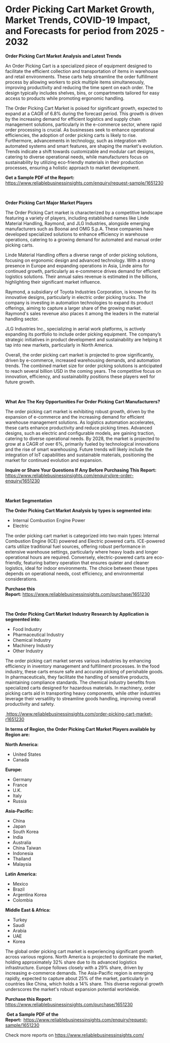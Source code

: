 <p><h1>Order Picking Cart Market Growth, Market Trends, COVID-19 Impact, and Forecasts for period from 2025 - 2032</h1></p><p><strong>Order Picking Cart Market Analysis and Latest Trends</strong></p>
<p><p>An Order Picking Cart is a specialized piece of equipment designed to facilitate the efficient collection and transportation of items in warehouse and retail environments. These carts help streamline the order fulfillment process by allowing workers to pick multiple items simultaneously, improving productivity and reducing the time spent on each order. The design typically includes shelves, bins, or compartments tailored for easy access to products while promoting ergonomic handling.</p><p>The Order Picking Cart Market is poised for significant growth, expected to expand at a CAGR of 6.8% during the forecast period. This growth is driven by the increasing demand for efficient logistics and supply chain management solutions, particularly in the e-commerce sector, where rapid order processing is crucial. As businesses seek to enhance operational efficiencies, the adoption of order picking carts is likely to rise. Furthermore, advancements in technology, such as integration with automated systems and smart features, are shaping the market's evolution. Trends indicate a shift towards customizable and modular cart designs, catering to diverse operational needs, while manufacturers focus on sustainability by utilizing eco-friendly materials in their production processes, ensuring a holistic approach to market development.</p></p>
<p><strong>Get a Sample PDF of the Report:&nbsp;</strong> <a href="https://www.reliablebusinessinsights.com/enquiry/request-sample/1651230?utm_campaign=2292&utm_medium=2&utm_source=Github&utm_content=ia&utm_term=08042025&utm_id=order-picking-cart">https://www.reliablebusinessinsights.com/enquiry/request-sample/1651230</a></p>
<p>&nbsp;</p>
<p><strong>Order Picking Cart Major Market Players</strong></p>
<p><p>The Order Picking Cart market is characterized by a competitive landscape featuring a variety of players, including established names like Linde Material Handling, Raymond, and JLG Industries, alongside emerging manufacturers such as Boonai and OMG S.p.A. These companies have developed specialized solutions to enhance efficiency in warehouse operations, catering to a growing demand for automated and manual order picking carts.</p><p>Linde Material Handling offers a diverse range of order picking solutions, focusing on ergonomic design and advanced technology. With a strong presence in Europe and expanding operations in Asia, Linde aims for continued growth, particularly as e-commerce drives demand for efficient logistics solutions. Their annual sales revenue is estimated in the billions, highlighting their significant market influence.</p><p>Raymond, a subsidiary of Toyota Industries Corporation, is known for its innovative designs, particularly in electric order picking trucks. The company is investing in automation technologies to expand its product offerings, aiming to capture a larger share of the growing market. Raymond's sales revenue also places it among the leaders in the material handling sector.</p><p>JLG Industries Inc., specializing in aerial work platforms, is actively expanding its portfolio to include order picking equipment. The company’s strategic initiatives in product development and sustainability are helping it tap into new markets, particularly in North America.</p><p>Overall, the order picking cart market is projected to grow significantly, driven by e-commerce, increased warehousing demands, and automation trends. The combined market size for order picking solutions is anticipated to reach several billion USD in the coming years. The competitive focus on innovation, efficiency, and sustainability positions these players well for future growth.</p></p>
<p>&nbsp;</p>
<p><strong>What Are The Key Opportunities For Order Picking Cart Manufacturers?</strong></p>
<p><p>The order picking cart market is exhibiting robust growth, driven by the expansion of e-commerce and the increasing demand for efficient warehouse management solutions. As logistics automation accelerates, these carts enhance productivity and reduce picking times. Advanced designs, such as electric and configurable models, are gaining traction, catering to diverse operational needs. By 2028, the market is projected to grow at a CAGR of over 6%, primarily fueled by technological innovations and the rise of smart warehousing. Future trends will likely include the integration of IoT capabilities and sustainable materials, positioning the market for continued evolution and expansion.</p></p>
<p><strong>Inquire or Share Your Questions If Any Before Purchasing This Report:</strong> <a href="https://www.reliablebusinessinsights.com/enquiry/pre-order-enquiry/1651230?utm_campaign=2292&utm_medium=2&utm_source=Github&utm_content=ia&utm_term=08042025&utm_id=order-picking-cart">https://www.reliablebusinessinsights.com/enquiry/pre-order-enquiry/1651230</a></p>
<p>&nbsp;</p>
<p><strong>Market Segmentation</strong></p>
<p><strong>The Order Picking Cart Market Analysis by types is segmented into:</strong></p>
<p><ul><li>Internal Combustion Engine Power</li><li>Electric</li></ul></p>
<p><p>The order picking cart market is categorized into two main types: Internal Combustion Engine (ICE) powered and Electric powered carts. ICE-powered carts utilize traditional fuel sources, offering robust performance in extensive warehouse settings, particularly where heavy loads and longer operational hours are required. Conversely, electric-powered carts are eco-friendly, featuring battery operation that ensures quieter and cleaner logistics, ideal for indoor environments. The choice between these types depends on operational needs, cost efficiency, and environmental considerations.</p></p>
<p><strong>Purchase this Report:&nbsp;</strong><a href="https://www.reliablebusinessinsights.com/purchase/1651230?utm_campaign=2292&utm_medium=2&utm_source=Github&utm_content=ia&utm_term=08042025&utm_id=order-picking-cart">https://www.reliablebusinessinsights.com/purchase/1651230</a></p>
<p>&nbsp;</p>
<p><strong>The Order Picking Cart Market Industry Research by Application is segmented into:</strong></p>
<p><ul><li>Food Industry</li><li>Pharmaceutical Industry</li><li>Chemical Industry</li><li>Machinery Industry</li><li>Other Industry</li></ul></p>
<p><p>The order picking cart market serves various industries by enhancing efficiency in inventory management and fulfillment processes. In the food industry, these carts ensure safe and accurate picking of perishable goods. In pharmaceuticals, they facilitate the handling of sensitive products, maintaining compliance standards. The chemical industry benefits from specialized carts designed for hazardous materials. In machinery, order picking carts aid in transporting heavy components, while other industries leverage their versatility to streamline goods handling, improving overall productivity and safety.</p></p>
<p><a href="https://www.reliablebusinessinsights.com/order-picking-cart-market-r1651230?utm_campaign=2292&utm_medium=2&utm_source=Github&utm_content=ia&utm_term=08042025&utm_id=order-picking-cart">&nbsp;https://www.reliablebusinessinsights.com/order-picking-cart-market-r1651230</a></p>
<p><strong>In terms of Region, the Order Picking Cart Market Players available by Region are:</strong></p>
<p>
    <p> <strong> North America: </strong>
        <ul>
            <li>United States</li>
            <li>Canada</li>
        </ul>
        </p> 
    <p> <strong> Europe: </strong>
        <ul>
            <li>Germany</li>
            <li>France</li>
            <li>U.K.</li>
            <li>Italy</li>
            <li>Russia</li>
        </ul>
        </p> 
    <p> <strong> Asia-Pacific: </strong>
        <ul>
            <li>China</li>
            <li>Japan</li>
            <li>South Korea</li>
            <li>India</li>
            <li>Australia</li>
            <li>China Taiwan</li>
            <li>Indonesia</li>
            <li>Thailand</li>
            <li>Malaysia</li>
        </ul>
        </p> 
    <p> <strong> Latin America: </strong>
        <ul>
            <li>Mexico</li>
            <li>Brazil</li>
            <li>Argentina Korea</li>
            <li>Colombia</li>
        </ul>
        </p> 
    <p> <strong> Middle East & Africa: </strong>
        <ul>
            <li>Turkey</li>
            <li>Saudi</li>
            <li>Arabia</li>
            <li>UAE</li>
            <li>Korea</li>
        </ul>
    </p>
    </p>
<p><p>The global order picking cart market is experiencing significant growth across various regions. North America is projected to dominate the market, holding approximately 32% share due to its advanced logistics infrastructure. Europe follows closely with a 29% share, driven by increasing e-commerce demands. The Asia-Pacific region is emerging rapidly, expected to capture about 25% of the market, particularly in countries like China, which holds a 14% share. This diverse regional growth underscores the market's robust expansion potential worldwide.</p></p>
<p><strong>Purchase this Report: </strong><a href="https://www.reliablebusinessinsights.com/purchase/1651230?utm_campaign=2292&utm_medium=2&utm_source=Github&utm_content=ia&utm_term=08042025&utm_id=order-picking-cart">https://www.reliablebusinessinsights.com/purchase/1651230</a></p>
<p>&nbsp;<strong>Get a Sample PDF of the Report:&nbsp;&nbsp;</strong><a href="https://www.reliablebusinessinsights.com/enquiry/request-sample/1651230?utm_campaign=2292&utm_medium=2&utm_source=Github&utm_content=ia&utm_term=08042025&utm_id=order-picking-cart">https://www.reliablebusinessinsights.com/enquiry/request-sample/1651230</a></p>
<p><strong></strong></p>
<p>Check more reports on <a href="https://www.reliablebusinessinsights.com/?utm_campaign=2292&utm_medium=2&utm_source=Github&utm_content=ia&utm_term=08042025&utm_id=order-picking-cart">https://www.reliablebusinessinsights.com/</a></p>